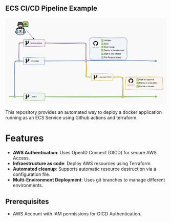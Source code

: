 ## ECS CI/CD Pipeline Example

![Pipeline GitFlow](docs/pipeline.drawio.png)

This repository provides an automated way to deploy a docker application running as an ECS Service using Github actions and terraform.

# Features
- **AWS Authentication**: Uses OpenID Connect (OICD) for secure AWS Access.
- **Infraestructure as code**: Deploy AWS resources using Terraform.
- **Automated cleanup**: Supports automatic resource destruction via a configuration file.
- **Multi-Environment Deployment**: Uses git branches to manage different environments.


## Prerequisites
- AWS Account with IAM permissions for OICD Authentication.